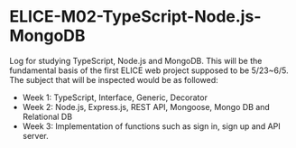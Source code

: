 # ELICE-M02-TypeScript-Node.js-MongoDB
Log for studying TypeScript, Node.js and MongoDB.
This will be the fundamental basis of the first ELICE web project supposed to be 5/23~6/5. 
The subject that will be inspected would be as followed: 
- Week 1: TypeScript, Interface, Generic, Decorator  
- Week 2: Node.js, Express.js, REST API, Mongoose, Mongo DB and Relational DB 
- Week 3: Implementation of functions such as sign in, sign up and API server.
